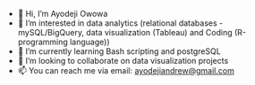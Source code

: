 - 👋 Hi, I’m Ayodeji Owowa
- 👀 I’m interested in data analytics (relational databases - mySQL/BigQuery, data visualization (Tableau) and Coding (R-programming language))
- 🌱 I’m currently learning Bash scripting and postgreSQL
- 💞️ I’m looking to collaborate on data visualization projects
- 📫 You can reach me via email: ayodejiandrew@gmail.com

<!---
ayodejiandrew/ayodejiandrew is a ✨ special ✨ repository because its `README.md` (this file) appears on your GitHub profile.
You can click the Preview link to take a look at your changes.
--->
